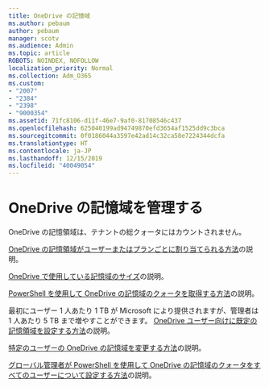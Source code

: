 ```yaml
---
title: OneDrive の記憶域
ms.author: pebaum
author: pebaum
manager: scotv
ms.audience: Admin
ms.topic: article
ROBOTS: NOINDEX, NOFOLLOW
localization_priority: Normal
ms.collection: Adm_O365
ms.custom:
- "2007"
- "2384"
- "2398"
- "9000354"
ms.assetid: 71fc8106-d11f-46e7-9af0-81708546c437
ms.openlocfilehash: 625040199ad94749870efd3654af1525dd9c3bca
ms.sourcegitcommit: 0f0186044a3597e42ad14c32ca58e7224344dcfa
ms.translationtype: HT
ms.contentlocale: ja-JP
ms.lasthandoff: 12/15/2019
ms.locfileid: "40049054"
---
```

# <a name="manage-your-onedrive-storage"></a>OneDrive の記憶域を管理する

OneDrive の記憶領域は、テナントの総クォータにはカウントされません。 

[OneDrive の記憶領域がユーザーまたはプランごとに割り当てられる方法](https://docs.microsoft.com/office365/servicedescriptions/onedrive-for-business-service-description?redirectedfrom=MSDN#storage-space-per-user)の説明。

[OneDrive で使用している記憶域のサイズ](https://support.office.com/article/manage-your-onedrive-for-business-storage-31519161-059c-4764-b6f8-f5cd29f7fe68)の説明。

[PowerShell を使用して OneDrive の記憶域のクォータを取得する方法](https://gallery.technet.microsoft.com/scriptcenter/OneDrive-for-Business-0cb45614)の説明。

最初にユーザー 1 人あたり 1 TB が Microsoft により提供されますが、管理者は 1 人あたり 5 TB まで増やすことができます。 [OneDrive ユーザー向けに既定の記憶領域を設定する方法](https://docs.microsoft.com/onedrive/set-default-storage-space)の説明。

[特定のユーザーの OneDrive の記憶域を変更する方法](https://docs.microsoft.com/onedrive/change-user-storage)の説明。

[グローバル管理者が PowerShell を使用して OneDrive の記憶域のクォータをすべてのユーザーについて設定する方法](https://gallery.technet.microsoft.com/office/How-to-set-OneDrive-for-8b61365b)の説明。
  
